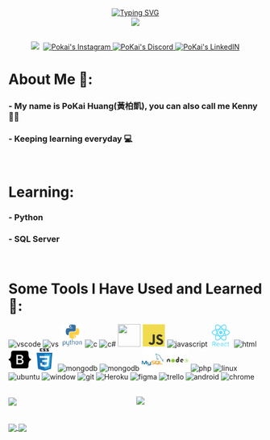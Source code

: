 <div align="center">
  <a href="https://git.io/typing-svg"><img src="https://readme-typing-svg.herokuapp.com?size=24&color=A3DCF7&center=true&vCenter=true&lines=Hello+Visitor!+%3A);My+name+is+PoKai+Huang+~;You+can+also+call+me+Kenny!" alt="Typing SVG" /></a>
  </a>
  </br>
  <img src="https://media.giphy.com/media/9qIQcHFew1dAs/giphy.gif" hight="300" width="400" align="center"/>
  </br>
  </br>
  <p>
    <img src="https://media.giphy.com/media/hvRJCLFzcasrR4ia7z/giphy.gif" width="30px"> </img>
    <img src="https://komarev.com/ghpvc/?username=pokai-huang0828&style=flat-square&color=blue" alt=""/>
    <a href="https://www.instagram.com/pokai_huang0828/">
      <img alt="Pokai's Instagram" width="32px" src="https://raw.githubusercontent.com/hussainweb/hussainweb/main/icons/instagram.png" />
    </a>
    <a href="https://discord.gg/8vQKP6K2">
      <img alt="PoKai's Discord" width="32px" src="https://raw.githubusercontent.com/peterthehan/peterthehan/master/assets/discord.svg" />
    </a>
    <a href="https://www.linkedin.com/in/po-kai-huang-697301205/">
      <img alt="PoKai's LinkedIN" width="32px" src="https://raw.githubusercontent.com/peterthehan/peterthehan/master/assets/linkedin.svg" />
    </a>
  </p>
</div>


# About Me 💬: 

### - My name is PoKai Huang(黃柏凱), you can also call me Kenny 🙌🏻
### - Keeping learning everyday 💻

</br>

# Learning: 
### - Python
### - SQL Server
 
</br> 
 
# Some Tools I Have Used and Learned 🚀:

  <p align="left">
    <img src="https://cdn.jsdelivr.net/gh/devicons/devicon/icons/vscode/vscode-original.svg" alt="vscode" width="45" height="45"/>
    <img src="https://cdn.jsdelivr.net/gh/devicons/devicon/icons/visualstudio/visualstudio-plain.svg" alt="vs" width="45" height="45"/>
    <img src="https://raw.githubusercontent.com/devicons/devicon/master/icons/python/python-original-wordmark.svg" alt="python" width="45" height="45" />
    <img src="https://cdn.jsdelivr.net/gh/devicons/devicon/icons/c/c-original.svg" alt="c" width="45" height="45"/>
    <img src="https://cdn.jsdelivr.net/gh/devicons/devicon/icons/csharp/csharp-original.svg" alt="c#" width="45" height="45"/>
    <img src="https://cdn.jsdelivr.net/gh/devicons/devicon/icons/cplusplus/cplusplus-original.svg" width="45" height="45"/>
    <img src="https://raw.githubusercontent.com/devicons/devicon/master/icons/javascript/javascript-original.svg" alt="javascript" width="45" height="45" />
    <img src="https://cdn.jsdelivr.net/gh/devicons/devicon/icons/typescript/typescript-original.svg" alt="javascript" width="45" height="45" />
    <img src="https://raw.githubusercontent.com/devicons/devicon/master/icons/react/react-original-wordmark.svg" alt="react" width="45" height="45" />
    <img src="https://cdn.jsdelivr.net/gh/devicons/devicon/icons/html5/html5-original.svg" alt="html" width="45" height="45"/>
    <img src="https://raw.githubusercontent.com/devicons/devicon/master/icons/bootstrap/bootstrap-plain.svg" alt="bootstrap" width="45" height="45" />
    <img src="https://raw.githubusercontent.com/devicons/devicon/master/icons/css3/css3-original-wordmark.svg" alt="css3" width="45" height="45" />
    <img src="https://cdn.jsdelivr.net/gh/devicons/devicon/icons/mongodb/mongodb-plain-wordmark.svg" alt="mongodb" width="45" height="45" />
    <img src="https://cdn.jsdelivr.net/gh/devicons/devicon/icons/firebase/firebase-plain-wordmark.svg" alt="mongodb" width="45" height="45" />
    <img src="https://raw.githubusercontent.com/devicons/devicon/master/icons/mysql/mysql-original-wordmark.svg" alt="mysql" width="45" height="45" />
    <img src="https://raw.githubusercontent.com/devicons/devicon/master/icons/nodejs/nodejs-original-wordmark.svg" alt="nodejs" width="45" height="45" />
    <img src="https://cdn.jsdelivr.net/gh/devicons/devicon/icons/php/php-original.svg" alt="php" width="45" height="45"/>
    <img src="https://cdn.jsdelivr.net/gh/devicons/devicon/icons/linux/linux-original.svg" alt="linux" width="45" height="45"/>
    <img src="https://cdn.jsdelivr.net/gh/devicons/devicon/icons/ubuntu/ubuntu-plain.svg" alt="ubuntu" width="45" height="45"/>
    <img src="https://cdn.jsdelivr.net/gh/devicons/devicon/icons/windows8/windows8-original.svg" alt="window" width="45" height="45"/>
    <img src="https://cdn.jsdelivr.net/gh/devicons/devicon/icons/git/git-original.svg" alt="git" width="45" height="45"/>
    <img src="https://cdn.jsdelivr.net/gh/devicons/devicon/icons/heroku/heroku-plain-wordmark.svg" alt="Heroku" width="45" height="45"/>
    <img src="https://cdn.jsdelivr.net/gh/devicons/devicon/icons/figma/figma-original.svg" alt="figma" width="45" height="45"/>
    <img src="https://cdn.jsdelivr.net/gh/devicons/devicon/icons/trello/trello-plain.svg" alt="trello" width="45" height="45"/>
    <img src="https://cdn.jsdelivr.net/gh/devicons/devicon/icons/android/android-plain.svg" alt="android" width="45" height="45"/>
    <img src="https://cdn.jsdelivr.net/gh/devicons/devicon/icons/chrome/chrome-original.svg" alt="chrome" width="45" height="45"/>

    
  </p>
  
  </br>

  <img src="https://media.giphy.com/media/6FT3QE3AJMfwJDZBNr/giphy.gif" hight="250" width="250" align="right"/>
  <a href="https://github.com/pokai-huang0828">
    <img align="center" src="http://github-readme-streak-stats.herokuapp.com?user=pokai-huang0828&theme=elegant&hide_border=true&date_format=M%20j%5B%2C%20Y%5D&background=020017" />
  </a>
  </br>
  </br>
  </br>
  <a href="https://github.com/pokai-huang0828">
    <img align="center" src="https://github-readme-stats.vercel.app/api?username=pokai-huang0828&theme=codeSTACKr&show_icons=true" />
  </a>
  <a href="https://github.com/pokai-huang0828">
    <img align="center" src="https://github-readme-stats.vercel.app/api/top-langs/?username=pokai-huang0828&layout=compact&theme=codeSTACKr"/>
  </a>


<!--
**pokai-huang0828/pokai-huang0828** is a ✨ _special_ ✨ repository because its `README.md` (this file) appears on your GitHub profile.

Here are some ideas to get you started:

- 🔭 I’m currently working on ...
- 🌱 I’m currently learning ...
- 👯 I’m looking to collaborate on ...
- 🤔 I’m looking for help with ...
- 💬 Ask me about ...
- 📫 How to reach me: ...
- 😄 Pronouns: ...
- ⚡ Fun fact: ...
-->

